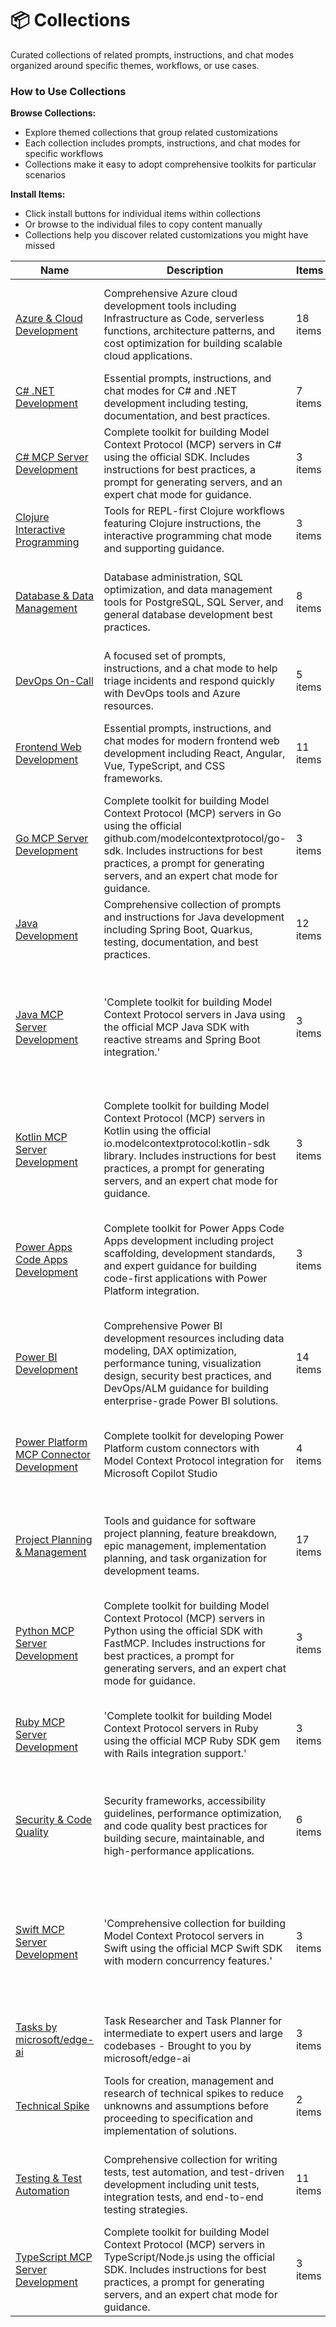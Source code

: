 # 📦 Collections

Curated collections of related prompts, instructions, and chat modes organized around specific themes, workflows, or use cases.
### How to Use Collections

**Browse Collections:**
- Explore themed collections that group related customizations
- Each collection includes prompts, instructions, and chat modes for specific workflows
- Collections make it easy to adopt comprehensive toolkits for particular scenarios

**Install Items:**
- Click install buttons for individual items within collections
- Or browse to the individual files to copy content manually
- Collections help you discover related customizations you might have missed

| Name | Description | Items | Tags |
| ---- | ----------- | ----- | ---- |
| [Azure & Cloud Development](collections/azure-cloud-development.md) | Comprehensive Azure cloud development tools including Infrastructure as Code, serverless functions, architecture patterns, and cost optimization for building scalable cloud applications. | 18 items | azure, cloud, infrastructure, bicep, terraform, serverless, architecture, devops |
| [C# .NET Development](collections/csharp-dotnet-development.md) | Essential prompts, instructions, and chat modes for C# and .NET development including testing, documentation, and best practices. | 7 items | csharp, dotnet, aspnet, testing |
| [C# MCP Server Development](collections/csharp-mcp-development.md) | Complete toolkit for building Model Context Protocol (MCP) servers in C# using the official SDK. Includes instructions for best practices, a prompt for generating servers, and an expert chat mode for guidance. | 3 items | csharp, mcp, model-context-protocol, dotnet, server-development |
| [Clojure Interactive Programming](collections/clojure-interactive-programming.md) | Tools for REPL-first Clojure workflows featuring Clojure instructions, the interactive programming chat mode and supporting guidance. | 3 items | clojure, repl, interactive-programming |
| [Database & Data Management](collections/database-data-management.md) | Database administration, SQL optimization, and data management tools for PostgreSQL, SQL Server, and general database development best practices. | 8 items | database, sql, postgresql, sql-server, dba, optimization, queries, data-management |
| [DevOps On-Call](collections/devops-oncall.md) | A focused set of prompts, instructions, and a chat mode to help triage incidents and respond quickly with DevOps tools and Azure resources. | 5 items | devops, incident-response, oncall, azure |
| [Frontend Web Development](collections/frontend-web-dev.md) | Essential prompts, instructions, and chat modes for modern frontend web development including React, Angular, Vue, TypeScript, and CSS frameworks. | 11 items | frontend, web, react, typescript, javascript, css, html, angular, vue |
| [Go MCP Server Development](collections/go-mcp-development.md) | Complete toolkit for building Model Context Protocol (MCP) servers in Go using the official github.com/modelcontextprotocol/go-sdk. Includes instructions for best practices, a prompt for generating servers, and an expert chat mode for guidance. | 3 items | go, golang, mcp, model-context-protocol, server-development, sdk |
| [Java Development](collections/java-development.md) | Comprehensive collection of prompts and instructions for Java development including Spring Boot, Quarkus, testing, documentation, and best practices. | 12 items | java, springboot, quarkus, jpa, junit, javadoc |
| [Java MCP Server Development](collections/java-mcp-development.md) | 'Complete toolkit for building Model Context Protocol servers in Java using the official MCP Java SDK with reactive streams and Spring Boot integration.' | 3 items | java, mcp, model-context-protocol, server-development, sdk, reactive-streams, spring-boot, reactor |
| [Kotlin MCP Server Development](collections/kotlin-mcp-development.md) | Complete toolkit for building Model Context Protocol (MCP) servers in Kotlin using the official io.modelcontextprotocol:kotlin-sdk library. Includes instructions for best practices, a prompt for generating servers, and an expert chat mode for guidance. | 3 items | kotlin, mcp, model-context-protocol, kotlin-multiplatform, server-development, ktor |
| [Power Apps Code Apps Development](collections/power-apps-code-apps.md) | Complete toolkit for Power Apps Code Apps development including project scaffolding, development standards, and expert guidance for building code-first applications with Power Platform integration. | 3 items | power-apps, power-platform, typescript, react, code-apps, dataverse, connectors |
| [Power BI Development](collections/power-bi-development.md) | Comprehensive Power BI development resources including data modeling, DAX optimization, performance tuning, visualization design, security best practices, and DevOps/ALM guidance for building enterprise-grade Power BI solutions. | 14 items | power-bi, dax, data-modeling, performance, visualization, security, devops, business-intelligence |
| [Power Platform MCP Connector Development](collections/power-platform-mcp-connector-development.md) | Complete toolkit for developing Power Platform custom connectors with Model Context Protocol integration for Microsoft Copilot Studio | 4 items | power-platform, mcp, copilot-studio, custom-connector, json-rpc |
| [Project Planning & Management](collections/project-planning.md) | Tools and guidance for software project planning, feature breakdown, epic management, implementation planning, and task organization for development teams. | 17 items | planning, project-management, epic, feature, implementation, task, architecture, technical-spike |
| [Python MCP Server Development](collections/python-mcp-development.md) | Complete toolkit for building Model Context Protocol (MCP) servers in Python using the official SDK with FastMCP. Includes instructions for best practices, a prompt for generating servers, and an expert chat mode for guidance. | 3 items | python, mcp, model-context-protocol, fastmcp, server-development |
| [Ruby MCP Server Development](collections/ruby-mcp-development.md) | 'Complete toolkit for building Model Context Protocol servers in Ruby using the official MCP Ruby SDK gem with Rails integration support.' | 3 items | ruby, mcp, model-context-protocol, server-development, sdk, rails, gem |
| [Security & Code Quality](collections/security-best-practices.md) | Security frameworks, accessibility guidelines, performance optimization, and code quality best practices for building secure, maintainable, and high-performance applications. | 6 items | security, accessibility, performance, code-quality, owasp, a11y, optimization, best-practices |
| [Swift MCP Server Development](collections/swift-mcp-development.md) | 'Comprehensive collection for building Model Context Protocol servers in Swift using the official MCP Swift SDK with modern concurrency features.' | 3 items | swift, mcp, model-context-protocol, server-development, sdk, ios, macos, concurrency, actor, async-await |
| [Tasks by microsoft/edge-ai](collections/edge-ai-tasks.md) | Task Researcher and Task Planner for intermediate to expert users and large codebases - Brought to you by microsoft/edge-ai | 3 items | architecture, planning, research, tasks, implementation |
| [Technical Spike](collections/technical-spike.md) | Tools for creation, management and research of technical spikes to reduce unknowns and assumptions before proceeding to specification and implementation of solutions. | 2 items | technical-spike, assumption-testing, validation, research |
| [Testing & Test Automation](collections/testing-automation.md) | Comprehensive collection for writing tests, test automation, and test-driven development including unit tests, integration tests, and end-to-end testing strategies. | 11 items | testing, tdd, automation, unit-tests, integration, playwright, jest, nunit |
| [TypeScript MCP Server Development](collections/typescript-mcp-development.md) | Complete toolkit for building Model Context Protocol (MCP) servers in TypeScript/Node.js using the official SDK. Includes instructions for best practices, a prompt for generating servers, and an expert chat mode for guidance. | 3 items | typescript, mcp, model-context-protocol, nodejs, server-development |
